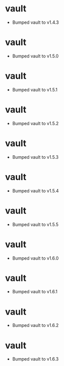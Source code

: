 
# vault

- Bumped vault to v1.4.3

# vault

- Bumped vault to v1.5.0

# vault

- Bumped vault to v1.5.1

# vault

- Bumped vault to v1.5.2

# vault

- Bumped vault to v1.5.3

# vault

- Bumped vault to v1.5.4

# vault

- Bumped vault to v1.5.5

# vault

- Bumped vault to v1.6.0

# vault

- Bumped vault to v1.6.1

# vault

- Bumped vault to v1.6.2

# vault

- Bumped vault to v1.6.3
